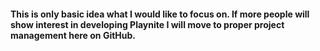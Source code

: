 #### This is only basic idea what I would like to focus on. If more people will show interest in developing Playnite I will move to proper project management here on GitHub.



